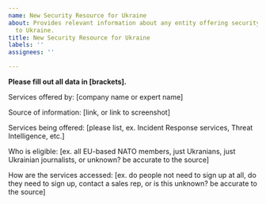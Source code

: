 ```yaml
---
name: New Security Resource for Ukraine
about: Provides relevant information about any entity offering security resources/services
  to Ukraine.
title: New Security Resource for Ukraine
labels: ''
assignees: ''

---
```


**Please fill out all data in [brackets].**

Services offered by: [company name or expert name]

Source of information: [link, or link to screenshot]

Services being offered: [please list, ex. Incident Response services, Threat Intelligence, etc.]

Who is eligible: [ex. all EU-based NATO members, just Ukranians, just Ukrainian journalists, or unknown? be accurate to the source]

How are the services accessed: [ex. do people not need to sign up at all, do they need to sign up, contact a sales rep, or is this unknown? be accurate to the source]
